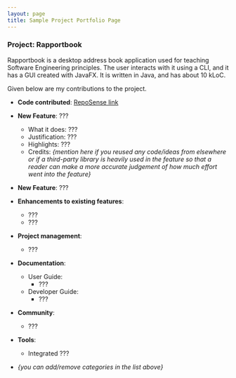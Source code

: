 ```yaml
---
layout: page
title: Sample Project Portfolio Page
---
```


### Project: Rapportbook

Rapportbook is a desktop address book application used for teaching Software Engineering principles. The user interacts with it using a CLI, and it has a GUI created with JavaFX. It is written in Java, and has about 10 kLoC.

Given below are my contributions to the project.

- **Code contributed**: [RepoSense link]()

- **New Feature**: ???

  - What it does: ???
  - Justification: ???
  - Highlights: ???
  - Credits: _{mention here if you reused any code/ideas from elsewhere or if a third-party library is heavily used in the feature so that a reader can make a more accurate judgement of how much effort went into the feature}_

- **New Feature**: ???

- **Enhancements to existing features**:

  - ???
  - ???

- **Project management**:

  - ???

- **Documentation**:

  - User Guide:
    - ???
  - Developer Guide:
    - ???

- **Community**:

  - ???

- **Tools**:

  - Integrated ???

- _{you can add/remove categories in the list above}_
